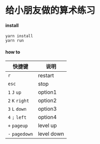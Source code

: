 # 给小朋友做的算术练习

#### install

```
yarn install
yarn run
```


#### how to

快捷键          | 说明
--------------- | --
`r`             | restart
`esc`           | stop
`1` `J` `up`    | option1 
`2` `K` `right` | option2
`3` `L` `down`  | option3
`4` `;` `left`  | option4
`+` `pageup`    | level up
`-` `pagedown`  | level down


